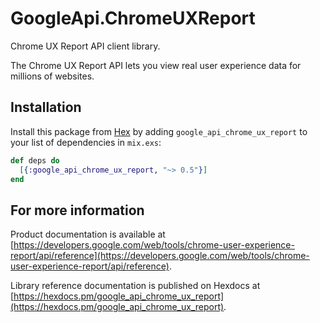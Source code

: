 # GoogleApi.ChromeUXReport

Chrome UX Report API client library.

The Chrome UX Report API lets you view real user experience data for millions of websites. 

## Installation

Install this package from [Hex](https://hex.pm) by adding
`google_api_chrome_ux_report` to your list of dependencies in `mix.exs`:

```elixir
def deps do
  [{:google_api_chrome_ux_report, "~> 0.5"}]
end
```

## For more information

Product documentation is available at [https://developers.google.com/web/tools/chrome-user-experience-report/api/reference](https://developers.google.com/web/tools/chrome-user-experience-report/api/reference).

Library reference documentation is published on Hexdocs at
[https://hexdocs.pm/google_api_chrome_ux_report](https://hexdocs.pm/google_api_chrome_ux_report).

